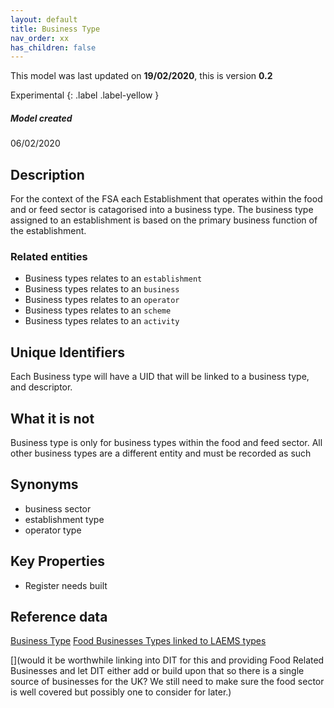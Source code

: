 ```yaml
---
layout: default
title: Business Type
nav_order: xx
has_children: false
---
```


This model was last updated on **19/02/2020**, this is version **0.2**

Experimental
{: .label .label-yellow }

##### Model created
06/02/2020

## Description
For the context of the FSA each Establishment that operates within the food and or feed sector is catagorised into a business type.  The business type assigned to an establishment is based on the primary business function of the establishment.

### Related entities
-   Business types relates to an `establishment`
-   Business types relates to an `business`
-   Business types relates to an `operator`
-   Business types relates to an `scheme`
-   Business types relates to an `activity`

## Unique Identifiers
Each Business type will have a UID that will be linked to a business type, and descriptor.

## What it is not
Business type is only for business types within the food and feed sector. All other business types are a different entity and must be recorded as such

## Synonyms
*   business sector
*   establishment type
*   operator type

## Key Properties
*   Register needs built

## Reference data
[Business Type](https://data.food.gov.uk/codes/business/unified-establishment-type)
[Food Businesses Types linked to LAEMS types](https://data.food.gov.uk/catalog/datasets/6cb0295a-73c1-4a09-b3fe-b4a1ed039489)

[](would it be worthwhile linking into DIT for this and providing Food Related Businesses and let DIT either add or build upon that so there is a single source of businesses for the UK?  We still need to make sure the food sector is well covered but possibly one to consider for later.)
